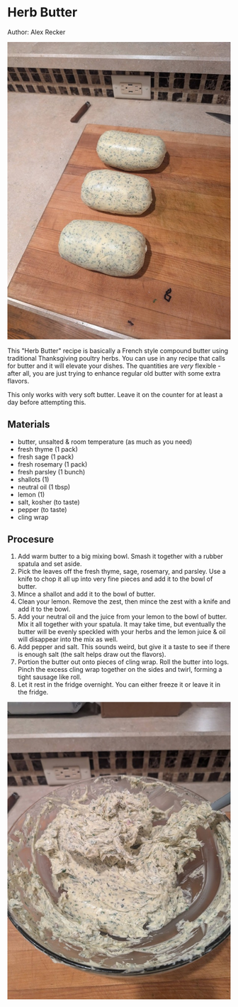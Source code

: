 # Herb Butter

Author: Alex Recker

![](../images/herb-butter.jpg)

This "Herb Butter" recipe is basically a French style compound butter using traditional Thanksgiving poultry herbs.  You can use in any recipe that calls for butter and it will elevate your dishes.  The quantities are _very_ flexible - after all, you are just trying to enhance regular old butter with some extra flavors.

This only works with very soft butter.  Leave it on the counter for at least a day before attempting this.

## Materials

- butter, unsalted & room temperature (as much as you need)
- fresh thyme (1 pack)
- fresh sage (1 pack)
- fresh rosemary (1 pack)
- fresh parsley (1 bunch)
- shallots (1)
- neutral oil (1 tbsp)
- lemon (1)
- salt, kosher (to taste)
- pepper (to taste)
- cling wrap

## Procesure

1. Add warm butter to a big mixing bowl.  Smash it together with a rubber spatula and set aside.
2. Pick the leaves off the fresh thyme, sage, rosemary, and parsley.  Use a knife to chop it all up into very fine pieces and add it to the bowl of butter.
3. Mince a shallot and add it to the bowl of butter.
4. Clean your lemon.  Remove the zest, then mince the zest with a knife and add it to the bowl.
5. Add your neutral oil and the juice from your lemon to the bowl of butter.  Mix it all together with your spatula.  It may take time, but eventually the butter will be evenly speckled with your herbs and the lemon juice & oil will disappear into the mix as well.
6. Add pepper and salt.  This sounds weird, but give it a taste to see if there is enough salt (the salt helps draw out the flavors).
7. Portion the butter out onto pieces of cling wrap.  Roll the butter into logs.  Pinch the excess cling wrap together on the sides and twirl, forming a tight sausage like roll.
8. Let it rest in the fridge overnight.  You can either freeze it or leave it in the fridge.

![](../images/herb-butter-mixing.jpg)
